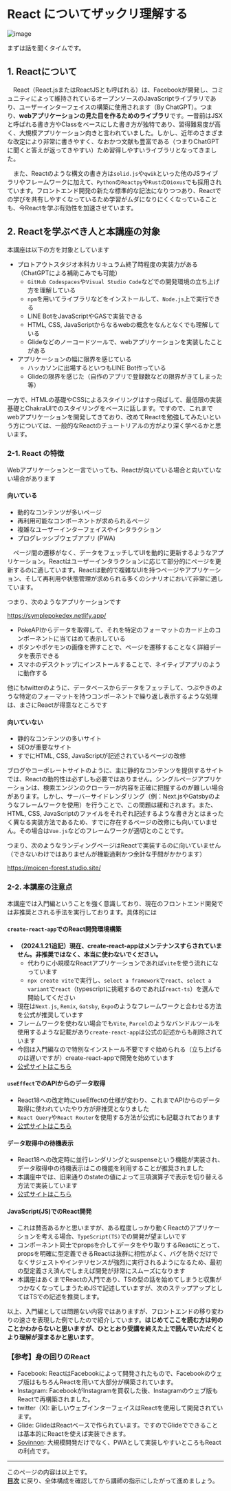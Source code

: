 # React についてザックリ理解する

![image](https://i.gyazo.com/f31ff971e297dbba19fcb90466495401.png)

まずは話を聞くタイムです。

## 1. Reactについて

　React（React.jsまたはReactJSとも呼ばれる）は、Facebookが開発し、コミュニティによって維持されているオープンソースのJavaScriptライブラリであり、ユーザーインターフェイスの構築に使用されます（By ChatGPT）。つまり、**webアプリケーションの見た目を作るためのライブラリ**です。一昔前はJSXと呼ばれる書き方やClassをベースにした書き方が独特であり、習得難易度が高く、大規模アプリケーション向きと言われていました。しかし、近年のさまざまな改定により非常に書きやすく、なおかつ文献も豊富である（つまりChatGPTに聞くと答えが返ってきやすい）ため習得しやすいライブラリとなってきました。  

　また、Reactのような構文の書き方は`solid.js`や`qwik`といった他のJSライブラリやフレームワークに加えて、`Python`の`Reactpy`や`Rust`の`Dioxus`でも採用されています。フロントエンド開発の新たな標準的な記法になりつつあり、Reactでの学びを共有しやすくなっているため学習がムダになりにくくなっていることも、今Reactを学ぶ有効性を加速させています。

## 2. Reactを学ぶべき人と本講座の対象

本講座は以下の方を対象としています

- プロトアウトスタジオ本科カリキュラム終了時程度の実装力がある（ChatGPTによる補助こみでも可能）
  - `GitHub Codespaces`や`Visual Studio Code`などでの開発環境の立ち上げ方を理解している
  - `npm`を用いてライブラリなどをインストールして、`Node.js`上で実行できる
  - LINE BotをJavaScriptやGASで実装できる
  - HTML, CSS, JavaScriptからなるwebの概念をなんとなくでも理解している
  - Glideなどのノーコードツールで、webアプリケーションを実装したことがある
- アプリケーションの幅に限界を感じている
  - ハッカソンに出場するといつもLINE Bot作っている
  - Glideの限界を感じた（自作のアプリで登録数などの限界がきてしまった等）

一方で、HTMLの基礎やCSSによるスタイリングはすっ飛ばして、最低限の実装基礎とChakraUIでのスタイリングをベースに話します。ですので、これまでwebアプリケーションを開発してきており、改めてReactを勉強してみたいという方については、一般的なReactのチュートリアルの方がより深く学べるかと思います。

### 2-1. React の特徴

Webアプリケーションと一言でいっても、Reactが向いている場合と向いていない場合があります

#### 向いている

- 動的なコンテンツが多いページ
- 再利用可能なコンポーネントが求められるページ
- 複雑なユーザーインターフェイスやインタラクション
- プログレッシブウェブアプリ (PWA)

　ページ間の遷移がなく、データをフェッチしてUIを動的に更新するようなアプリケーション。Reactはユーザーインタラクションに応じて部分的にページを更新するのに適しています。Reactは動的で複雑なUIを持つページやアプリケーション、そして再利用や状態管理が求められる多くのシナリオにおいて非常に適しています。

つまり、次のようなアプリケーションです

<https://symplepokedex.netlify.app/>

- PokeAPIからデータを取得して、それを特定のフォーマットのカード上のコンポーネントに当てはめて表示している
- ボタンやポケモンの画像を押すことで、ページを遷移することなく詳細データを表示できる
- スマホのデスクトップにインストールすることで、ネイティブアプリのように動作する

他にもtwitterのように、データベースからデータをフェッチして、つぶやきのような特定のフォーマットを持つコンポーネントで繰り返し表示するような処理は、まさにReactが得意なところです

#### 向いていない

- 静的なコンテンツの多いサイト
- SEOが重要なサイト
- すでにHTML, CSS, JavaScriptが記述されているページの改修

ブログやコーポレートサイトのように、主に静的なコンテンツを提供するサイトでは、Reactの動的性は必ずしも必要ではありません。シングルページアプリケーションは、検索エンジンのクローラーが内容を正確に把握するのが難しい場合があります。しかし、サーバーサイドレンダリング（例：Next.jsやGatsbyのようなフレームワークを使用）を行うことで、この問題は緩和されます。また、HTML, CSS, JavaScriptのファイルをそれぞれ記述するような書き方とはまったく異なる実装方法であるため、すでに存在するページの改修にも向いていません。その場合は`Vue.js`などのフレームワークが適切とのことです。

つまり、次のようなランディングページはReactで実装するのに向いていません（できないわけではありませんが機能過剰かつ余計な手間がかかります）

<https://moicen-forest.studio.site/>

### 2-2. 本講座の注意点

本講座では入門編ということを強く意識しており、現在のフロントエンド開発では非推奨とされる手法を実行しております。具体的には

#### `create-react-app`でのReact開発環境構築

- **（2024.1.21追記）現在、create-react-appはメンテナンスすらされていません。非推奨ではなく、本当に使わないでください。**
  - 代わりに小規模なReactアプリケーションであれば`vite`を使う流れになっています
  - `npx create vite`で実行し、`select a framework`で`react`、`select a variant`で`react`（typescriptに挑戦するのであれば`react-ts`）を選んで開始してください
- 現在は`Next.js`, `Remix`, `Gatsby`, `Expo`のようなフレームワークと合わせる方法を公式が推奨しています
- フレームワークを使わない場合でも`Vite`, `Parcel`のようなバンドルツールを使用するような記載があり`create-react-app`は公式の記述からも削除されています
- 今回は入門編なので特別なインストール不要ですぐ始められる（立ち上げるのは遅いですが）create-react-appで開発を始めています
- [公式サイトはこちら](https://react.dev/learn/start-a-new-react-project)

#### `useEffect`でのAPIからのデータ取得

- React18への改定時にuseEffectの仕様が変わり、これまでAPIからのデータ取得に使われていたやり方が非推奨となりました
- `React Query`や`React Router`を使用する方法が公式にも記載されております
- [公式サイトはこちら](https://react.dev/reference/react/useEffect#fetching-data-with-effects)

#### データ取得中の待機表示

- React18への改定時に並行レンダリングとsuspenseという機能が実装され、データ取得中の待機表示はこの機能を利用することが推奨されました
- 本講座中では、旧来通りのstateの値によって三項演算子で表示を切り替える方法で実装しています
- [公式サイトはこちら](https://react.dev/reference/react/Suspense)

#### JavaScript(JS)でのReact開発

- これは賛否あるかと思いますが、ある程度しっかり動くReactのアプリケーションを考える場合、`TypeScript(TS)`での開発が望ましいです
- コンポーネント同士でpropsを介してデータをやり取りするReactにとって、propsを明確に型定義できるReactは抜群に相性がよく、バグを防ぐだけでなくサジェストやインテリセンスが強烈に実行されるようになるため、最初の型定義さえ済んでしまえば開発が非常にスムーズになります
- 本講座はあくまでReactの入門であり、TSの型の話を始めてしまうと収集がつかなくなってしまうためJSで記述していますが、次のステップアップとしてはTSでの記述を推奨します。

以上、入門編としては問題ない内容ではありますが、フロントエンドの移り変わりの速さを表現した例でしたので紹介しています。**はじめてここを読む方は何のことかわからないと思いますが、ひととおり受講を終えた上で読んでいただくとより理解が深まるかと思います**。

### 【参考】身の回りのReact

- Facebook: ReactはFacebookによって開発されたもので、Facebookのウェブ版はもちろんReactを用いて大部分が構築されています。
- Instagram: FacebookがInstagramを買収した後、Instagramのウェブ版もReactで再構築されました。
- twitter（X): 新しいウェブインターフェイスはReactを使用して開発されています。
- Glide: GlideはReactベースで作られています。ですのでGlideでできることは基本的にReactを使えば実装できます。
- [Sovinnon](https://protopedia.net/prototype/4184): 大規模開発だけでなく、PWAとして実装しやすいところもReactの利点です。

---

このページの内容は以上です。  
**[目次](./readme.md)** に戻り、全体構成を確認してから講師の指示にしたがって進めましょう。
